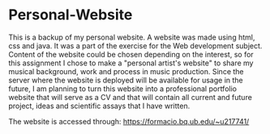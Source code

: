 # Personal-Website
This is a backup of my personal website.
A website was made using html, css and java. It was a part of the exercise for the Web development subject. Content of the website could be chosen depending on the interest, so for this assignment I chose to make a "personal artist's website" to share my musical background, work and process in music production. Since the server where the website is deployed will be available for usage in the future, I am planning to turn this website into a professional portfolio website that will serve as a CV and that will contain all current and future project, ideas and scientific assays that I have written. 

The website is accessed through: https://formacio.bq.ub.edu/~u217741/
